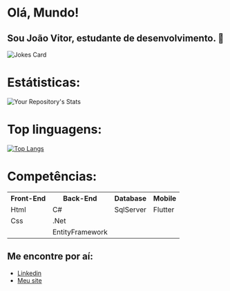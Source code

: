 <h1>Olá, Mundo!</h1>

<h2>Sou João Vitor, estudante de desenvolvimento. 🤙</h2>

![Jokes Card](https://readme-jokes.vercel.app/api)

<h1>Estátisticas:</h1>

![Your Repository's Stats](https://github-readme-stats.vercel.app/api?username=JoVi0li&show_icons=true)

<h1>Top linguagens:</h1>

[![Top Langs](https://github-readme-stats.vercel.app/api/top-langs/?username=JoVi0li&theme=radical)](https://github.com/JoVi0li/github-readme-stats)

<h1>Competências:</h1>

<table>
    <tr>
        <th>Front-End</th>
        <th>Back-End</th>
        <th>Database</th>
        <th>Mobile</th>
    </tr>
    <tr>
        <td>Html</td>
        <td>C#</td>
        <td>SqlServer</td>
        <td>Flutter</td>
    </tr>
    <tr>
        <td>Css</td>
        <td>.Net</td>
        <td></td>
        <td></td>
    </tr>
    <tr>
        <td></td>
        <td>EntityFramework</td>
        <td></td>
        <td></td>
    </tr>
</table>

<h2>Me encontre por aí:</h2>
<ul>
<!--     <li><a href="https://www.instagram.com/jovi.oli/">Instagram</a></li> -->
    <li><a href="https://www.linkedin.com/in/jo%C3%A3o-vitor-de-oliveira-da-silva-32a8761a0/">Linkedin</a></li>
    <li><a href="">Meu site</a></li>

